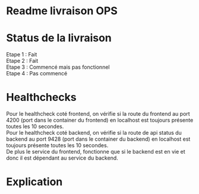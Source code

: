 # Readme livraison OPS 

# Status de la livraison  
Etape 1 : Fait  
Etape 2 : Fait  
Etape 3 : Commencé mais pas fonctionnel  
Etape 4 : Pas commencé  

# Healthchecks  
Pour le healthcheck coté frontend, on vérifie si la route du frontend au port 4200 (port dans le container du frontend) en localhost est toujours présente toutes les 10 secondes.  
Pour le healthcheck coté backend, on vérifie si la route de api status du backend au port 9428 (port dans le container du backend) en localhost est toujours présente toutes les 10 secondes.  
De plus le service du frontend, fonctionne que si le backend est en vie et donc il est dépendant au service du backend.  

# Explication  

